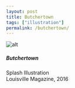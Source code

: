 ```yaml
---
layout: post
title: Butchertown
tags: ["illustration"]
permalink: /butchertown/
---
```


![alt](http://danaamundsen.site44.com/images/portfolio/magazine/butchertown.png "title")

##### Butchertown

Splash Illustration  
Louisville Magazine, 2016
